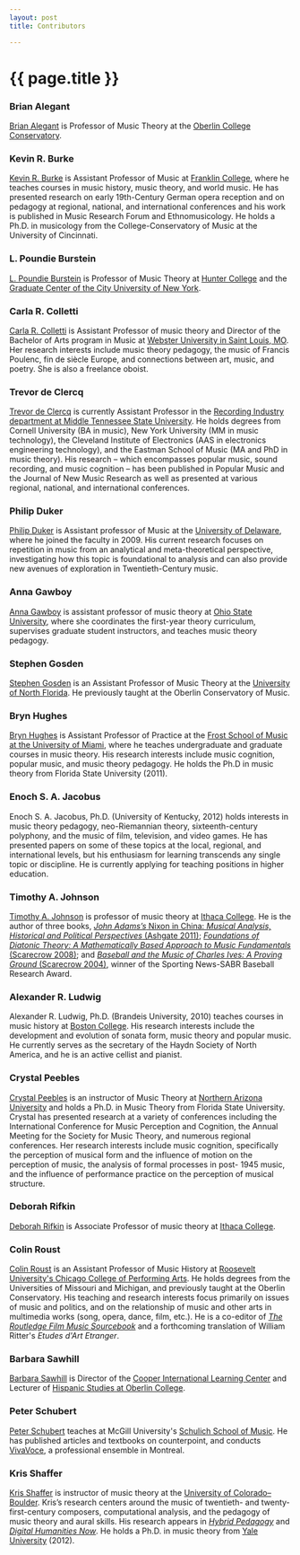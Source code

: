 ```yaml
---
layout: post
title: Contributors

---
```


{{ page.title }}
================

### Brian Alegant ###

[Brian Alegant](http://new.oberlin.edu/conservatory/departments/music-theory/faculty_detail.dot?id=20541) is Professor of Music Theory at the [Oberlin College Conservatory](http://new.oberlin.edu/conservatory/). 

### Kevin R. Burke ###

[Kevin R. Burke](http://www.franklincollege.edu/about-fc/department-directory/individual?employee=000174222) is Assistant Professor of Music at [Franklin College](http://www.franklincollege.edu), where he teaches courses in music history, music theory, and world music. He has presented research on early 19th-Century German opera reception and on pedagogy at regional, national, and international conferences and his work is published in Music Research Forum and Ethnomusicology. He holds a Ph.D. in musicology from the College-Conservatory of Music at the University of Cincinnati.

### L. Poundie Burstein ###

<a href="http://www.gc.cuny.edu/Page-Elements/Academics-Research-Centers-Initiatives/Doctoral-Programs/Music-(Ph-D-D-M-A)/Faculty-Bios/L--Poundie-Burstein">L. Poundie Burstein</a> is Professor of Music Theory at [Hunter College](http://www.hunter.cuny.edu/music) and the <a href="http://www.gc.cuny.edu/Page-Elements/Academics-Research-Centers-Initiatives/Doctoral-Programs/Music-(Ph-D-D-M-A)">Graduate Center of the City University of New York</a>.  

### Carla R. Colletti ###

[Carla R. Colletti](http://www2.webster.edu/finearts/music/Fac_Colletti_C.shtml) is Assistant Professor of music theory and Director of the Bachelor of Arts program in Music at [Webster University in Saint Louis, MO](http://www.webster.edu/fine-arts/departments/music/index.html).  Her research interests include music theory pedagogy, the music of Francis Poulenc, fin de siècle Europe, and connections between art, music, and poetry.  She is also a freelance oboist. 

### Trevor de Clercq ###

[Trevor de Clercq](http://www.midside.com) is currently Assistant Professor in the [Recording Industry department at Middle Tennessee State University](http://recordingindustry.mtsu.edu).  He holds degrees from Cornell University (BA in music), New York University (MM in music technology), the Cleveland Institute of Electronics (AAS in electronics engineering technology), and the Eastman School of Music (MA and PhD in music theory).  His research – which encompasses popular music, sound recording, and music cognition – has been published in Popular Music and the Journal of New Music Research as well as presented at various regional, national, and international conferences.

### Philip Duker ###

[Philip Duker](http://www.music.udel.edu/about-us/faculty-staff/Pages/philip-duker.aspx) is Assistant professor of Music at the [University of Delaware](http://www.music.udel.edu/Pages/home.aspx), where he joined the faculty in 2009.  His current research focuses on repetition in music from an analytical and meta-theoretical perspective, investigating how this topic is foundational to analysis and can also provide new avenues of exploration in Twentieth-Century music.

### Anna Gawboy ###

[Anna Gawboy](http://music.osu.edu/people/gawboy) is assistant professor of music theory at [Ohio State University](http://music.osu.edu), where she coordinates the first-year theory curriculum, supervises graduate student instructors, and teaches music theory pedagogy.

### Stephen Gosden ###

[Stephen Gosden](http://www.unf.edu/bio/N00859400/) is an Assistant Professor of Music Theory at the [University of North Florida](http://www.unf.edu/coas/music/). He previously taught at the Oberlin Conservatory of Music.

### Bryn Hughes ###

[Bryn Hughes](www.brynhughes.org) is Assistant Professor of Practice at the [Frost School of Music at the University of Miami](http://www.miami.edu/frost/), where he teaches undergraduate and graduate courses in music theory. His research interests include music cognition, popular music, and music theory pedagogy. He holds the Ph.D in music theory from Florida State University (2011).

### Enoch S. A. Jacobus ###

Enoch S. A. Jacobus, Ph.D. (University of Kentucky, 2012) holds interests in music theory pedagogy, neo-Riemannian theory, sixteenth-century polyphony, and the music of film, television, and video games. He has presented papers on some of these topics at the local, regional, and international levels, but his enthusiasm for learning transcends any single topic or discipline. He is currently applying for teaching positions in higher education.

### Timothy A. Johnson ###

[Timothy A. Johnson](http://faculty.ithaca.edu/tjohnson/) is professor of music theory at [Ithaca College](http://www.ithaca.edu/music/). He is the author of three books, [_John Adams’s_ Nixon in China: _Musical Analysis, Historical and Political Perspectives_ (Ashgate 2011)](http://openlibrary.org/works/OL16528659W/John_Adams's_Nixon_in_China); [_Foundations of Diatonic Theory: A Mathematically Based Approach to Music Fundamentals_ (Scarecrow 2008)](http://openlibrary.org/books/ia:foundationsdiato00john/Foundations_of_diatonic_theory_electronic_resource_a_mathematically_based_approach_to_music_fundamen); and [_Baseball and the Music of Charles Ives: A Proving Ground_ (Scarecrow 2004)](http://openlibrary.org/works/OL8481462W/Baseball_and_the_Music_of_Charles_Ives), winner of the Sporting News-SABR Baseball Research Award. 

### Alexander R. Ludwig ###

Alexander R. Ludwig, Ph.D. (Brandeis University, 2010) teaches courses in music history at [Boston College](http://www.bc.edu/content/bc/schools/cas/music.html). His research interests include the development and evolution of sonata form, music theory and popular music. He currently serves as the secretary of the Haydn Society of North America, and he is an active cellist and pianist.

### Crystal Peebles ###

[Crystal Peebles](http://nau.edu/CAL/Music/Faculty/Peebles/) is an instructor of Music Theory at [Northern Arizona University](http://nau.edu/CAL/Music/Welcome/) and holds a Ph.D. in Music Theory from Florida State University. Crystal has presented research at a variety of conferences including the International Conference for Music Perception and Cognition, the Annual Meeting for the Society for Music Theory, and numerous regional conferences. Her research interests include music cognition, specifically the perception of musical form and the influence of motion on the perception of music, the analysis of formal processes in  post- 1945 music, and the influence of performance practice on the perception of musical structure. 

### Deborah Rifkin ###

[Deborah Rifkin](http://faculty.ithaca.edu/drifkin/) is Associate Professor of music theory at [Ithaca College](http://www.ithaca.edu/music/). 

### Colin Roust ###

[Colin Roust](http://www.roosevelt.edu/CCPA/MusicConservatory/Faculty/CoreMusicStudies.aspx#Roust) is an Assistant Professor of Music History at [Roosevelt University's Chicago College of Performing Arts](http://www.roosevelt.edu/CCPA/MusicConservatory.aspx). He holds degrees from the Universities of Missouri and Michigan, and previously taught at the Oberlin Conservatory. His teaching and research interests focus primarily on issues of music and politics, and on the relationship of music and other arts in multimedia works (song, opera, dance, film, etc.). He is a co-editor of [_The Routledge Film Music Sourcebook_](http://www.routledge.com/books/details/9780415888745/) and a forthcoming translation of William Ritter's _Etudes d'Art Etranger_. 

### Barbara Sawhill ###

[Barbara Sawhill](http://new.oberlin.edu/arts-and-sciences/departments/hispanic_studies/faculty_detail.dot?id=885888) is Director of the [Cooper International Learning Center](http://languages.oberlin.edu) and Lecturer of [Hispanic Studies at Oberlin College](http://new.oberlin.edu/arts-and-sciences/departments/hispanic_studies/).

### Peter Schubert ###

[Peter Schubert](http://www.mcgill.ca/music/about-us/bio/peter-schubert) teaches at McGill University's [Schulich School of Music](http://www.mcgill.ca/music/). He has published articles and textbooks on counterpoint, and conducts [VivaVoce](http://www.vivavoce-montreal.com), a professional ensemble in Montreal.

### Kris Shaffer ###

[Kris Shaffer](http://kris.shaffermusic.com) is instructor of music theory at the [University of Colorado–Boulder](http://music.colorado.edu). Kris’s research centers around the music of twentieth- and twenty-first-century composers, computational analysis, and the pedagogy of music theory and aural skills. His research appears in [*Hybrid Pedagogy*](http://hybridpedagogy.com) and [*Digital Humanities Now*](http://digitalhumanitiesnow.org). He holds a Ph.D. in music theory from [Yale University](http://yalemusic.yale.edu) (2012).













